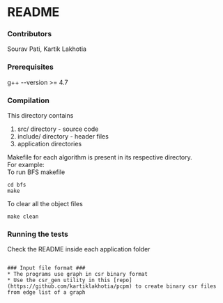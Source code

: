 # README #

### Contributors ### 

Sourav Pati, Kartik Lakhotia

### Prerequisites ###

g++ --version >= 4.7


### Compilation ###

This directory contains
1. src/ directory - source code
2. include/ directory - header files
3. application directories

Makefile for each algorithm is present in its respective directory.  
For example:  
To run BFS makefile

```
cd bfs
make
```

To clear all the object files
```
make clean
```


### Running the tests ###
Check the README inside each application folder
```

### Input file format ###
* The programs use graph in csr binary format
* Use the csr_gen utility in this [repo](https://github.com/kartiklakhotia/pcpm) to create binary csr files from edge list of a graph

